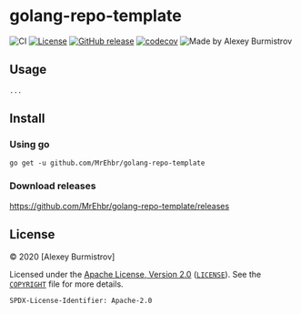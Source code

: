 # golang-repo-template

![CI](https://github.com/MrEhbr/golang-repo-template/workflows/CI/badge.svg)
[![License](https://img.shields.io/badge/license-Apache--2.0%20%2F%20MIT-%2397ca00.svg)](https://github.com/MrEhbr/golang-repo-template/blob/master/COPYRIGHT)
[![GitHub release](https://img.shields.io/github/release/MrEhbr/golang-repo-template.svg)](https://github.com/MrEhbr/golang-repo-template/releases)
[![codecov](https://codecov.io/gh/MrEhbr/golang-repo-template/branch/master/graph/badge.svg)](https://codecov.io/gh/MrEhbr/golang-repo-template)
![Made by Alexey Burmistrov](https://img.shields.io/badge/made%20by-Alexey%20Burmistrov-blue.svg?style=flat)

## Usage

```console
...
```

## Install

### Using go

```console
go get -u github.com/MrEhbr/golang-repo-template
```

### Download releases

<https://github.com/MrEhbr/golang-repo-template/releases>

## License

© 2020 [Alexey Burmistrov]

Licensed under the [Apache License, Version 2.0](https://www.apache.org/licenses/LICENSE-2.0) ([`LICENSE`](LICENSE)). See the [`COPYRIGHT`](COPYRIGHT) file for more details.

`SPDX-License-Identifier: Apache-2.0`
